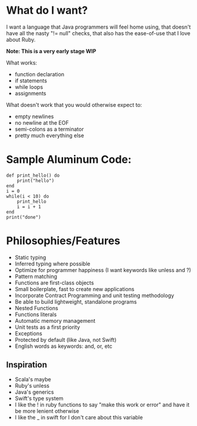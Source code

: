 What do I want?
===============

I want a language that Java programmers will feel home using, that doesn't have all the nasty "!= null" checks, that also has the ease-of-use that I love about Ruby.

**Note: This is a very early stage WIP**

What works:
 - function declaration
 - if statements
 - while loops
 - assignments
 
What doesn't work that you would otherwise expect to:
 - empty newlines
 - no newline at the EOF
 - semi-colons as a terminator
 - pretty much everything else
 
Sample Aluminum Code:
=====================

```
def print_hello() do
	print("hello")
end
i = 0
while(i < 10) do
	print_hello
	i = i + 1
end
print("done")
```

Philosophies/Features
============

- Static typing
- Inferred typing where possible
- Optimize for programmer happiness (I want keywords like unless and ?)
- Pattern matching
- Functions are first-class objects
- Small boilerplate, fast to create new applications
- Incorporate Contract Programming and unit testing methodology
- Be able to build lightweight, standalone programs
- Nested Functions
- Functions literals
- Automatic memory management
- Unit tests as a first priority
- Exceptions
- Protected by default (like Java, not Swift)
- English words as keywords: and, or, etc

Inspiration
-----------

- Scala's maybe
- Ruby's unless
- Java's generics
- Swift's type system
- I like the ! in ruby functions to say "make this work or error" and have it be more lenient otherwise
- I like the _ in swift for I don't care about this variable
